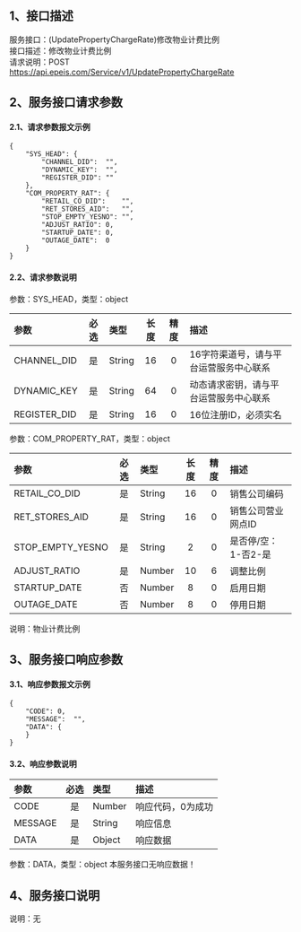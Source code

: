## 1、接口描述  
服务接口：(UpdatePropertyChargeRate)修改物业计费比例  
接口描述：修改物业计费比例  
请求说明：POST https://api.epeis.com/Service/v1/UpdatePropertyChargeRate  
  
## 2、服务接口请求参数  
#### 2.1、请求参数报文示例  
~~~  
{
	"SYS_HEAD":	{
		"CHANNEL_DID":	"",
		"DYNAMIC_KEY":	"",
		"REGISTER_DID":	""
	},
	"COM_PROPERTY_RAT":	{
		"RETAIL_CO_DID":	"",
		"RET_STORES_AID":	"",
		"STOP_EMPTY_YESNO":	"",
		"ADJUST_RATIO":	0,
		"STARTUP_DATE":	0,
		"OUTAGE_DATE":	0
	}
}  
~~~  
#### 2.2、请求参数说明  
参数：SYS_HEAD，类型：object  
  
| 参数 | 必选 | 类型 | 长度 | 精度 | 描述 |  
| :----------------- | :----: | :-------- | :----: | :----: | :---------------- |  
| CHANNEL_DID | 是 | String | 16 | 0 | 16字符渠道号，请与平台运营服务中心联系 |  
| DYNAMIC_KEY | 是 | String | 64 | 0 | 动态请求密钥，请与平台运营服务中心联系 |  
| REGISTER_DID      |  是  | String   | 16 | 0 | 16位注册ID，必须实名 |  
  
参数：COM_PROPERTY_RAT，类型：object  
  
| 参数              | 必选 | 类型     | 长度 | 精度 | 描述             |  
| :----------------- | :----: | :-------- | :----: | :----: | :---------------- |  
| RETAIL_CO_DID |  是  | String   | 16 | 0 | 销售公司编码 |  
| RET_STORES_AID |  是  | String   | 16 | 0 | 销售公司营业网点ID |  
| STOP_EMPTY_YESNO |  是  | String   | 2 | 0 | 是否停/空：1-否2-是 |  
| ADJUST_RATIO |  是  | Number   | 10 | 6 | 调整比例 |  
| STARTUP_DATE |  否  | Number   | 8 | 0 | 启用日期 |  
| OUTAGE_DATE |  否  | Number   | 8 | 0 | 停用日期 |  
  
说明：物业计费比例  
  
## 3、服务接口响应参数  
#### 3.1、响应参数报文示例  
~~~  
{
	"CODE":	0,
	"MESSAGE":	"",
	"DATA":	{
	}
}  
~~~  
#### 3.2、响应参数说明  
  
| 参数              | 必选 | 类型     | 描述             |  
| :----------------- | :----: | :-------- | :---------------- |  
| CODE | 是 | Number | 响应代码，0为成功 |  
| MESSAGE | 是 | String | 响应信息 |  
| DATA | 是 | Object | 响应数据 |  
  
参数：DATA，类型：object 本服务接口无响应数据！  
## 4、服务接口说明  
说明：无  
